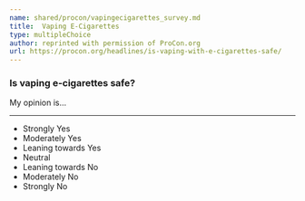 ```yaml
---
name: shared/procon/vapingecigarettes_survey.md
title:  Vaping E-Cigarettes 
type: multipleChoice
author: reprinted with permission of ProCon.org
url: https://procon.org/headlines/is-vaping-with-e-cigarettes-safe/ 
---
```


###  Is vaping e-cigarettes safe?

My opinion is...

---

- Strongly Yes
- Moderately Yes
- Leaning towards Yes
- Neutral
- Leaning towards No
- Moderately No
- Strongly No

